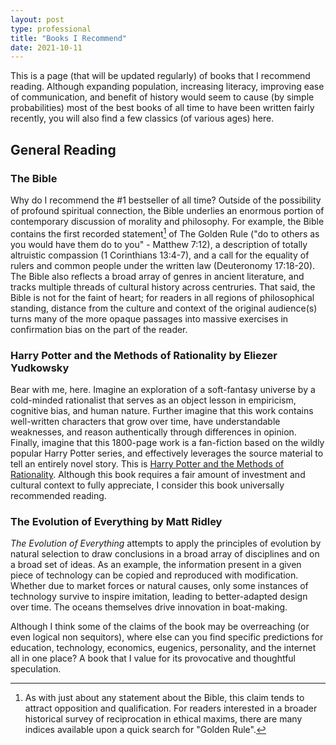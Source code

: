 ```yaml
---
layout: post
type: professional
title: "Books I Recommend"
date: 2021-10-11
---
```


This is a page (that will be updated regularly) of books that I recommend reading. Although expanding population, increasing literacy, improving ease of communication, and benefit of history would seem to cause (by simple probabilities) most of the best books of all time to have been written fairly recently, you will also find a few classics (of various ages) here.

## General Reading

### The Bible
Why do I recommend the #1 bestseller of all time? Outside of the possibility of profound spiritual connection, the Bible underlies an enormous portion of contemporary discussion of morality and philosophy. For example, the Bible contains the first recorded statement[^GoldenRule] of The Golden Rule ("do to others as you would have them do to you" - Matthew 7:12), a description of totally altruistic compassion (1 Corinthians 13:4-7), and a call for the equality of rulers and common people under the written law (Deuteronomy 17:18-20). The Bible also reflects a broad array of genres in ancient literature, and tracks multiple threads of cultural history across centruries. That said, the Bible is not for the faint of heart; for readers in all regions of philosophical standing, distance from the culture and context of the original audience(s) turns many of the more opaque passages into massive exercises in confirmation bias on the part of the reader.

[^GoldenRule]: As with just about any statement about the Bible, this claim tends to attract opposition and qualification. For readers interested in a broader historical survey of reciprocation in ethical maxims, there are many indices available upon a quick search for "Golden Rule".

### Harry Potter and the Methods of Rationality by Eliezer Yudkowsky
Bear with me, here. Imagine an exploration of a soft-fantasy universe by a cold-minded rationalist that serves as an object lesson in empiricism, cognitive bias, and human nature. Further imagine that this work contains well-written characters that grow over time, have understandable weaknesses, and reason authentically through differences in opinion. Finally, imagine that this 1800-page work is a fan-fiction based on the wildly popular Harry Potter series, and effectively leverages the source material to tell an entirely novel story. This is [Harry Potter and the Methods of Rationality](http://www.hpmor.com/). Although this book requires a fair amount of investment and cultural context to fully appreciate, I consider this book universally recommended reading.

### The Evolution of Everything by Matt Ridley
*The Evolution of Everything* attempts to apply the principles of evolution by natural selection to draw conclusions in a broad array of disciplines and on a broad set of ideas. As an example, the information present in a given piece of technology can be copied and reproduced with modification. Whether due to market forces or natural causes, only some instances of technology survive to inspire imitation, leading to better-adapted design over time. The oceans themselves drive innovation in boat-making.

Although I think some of the claims of the book may be overreaching (or even logical non sequitors), where else can you find specific predictions for education, technology, economics, eugenics, personality, and the internet all in one place? A book that I value for its provocative and thoughtful speculation.
